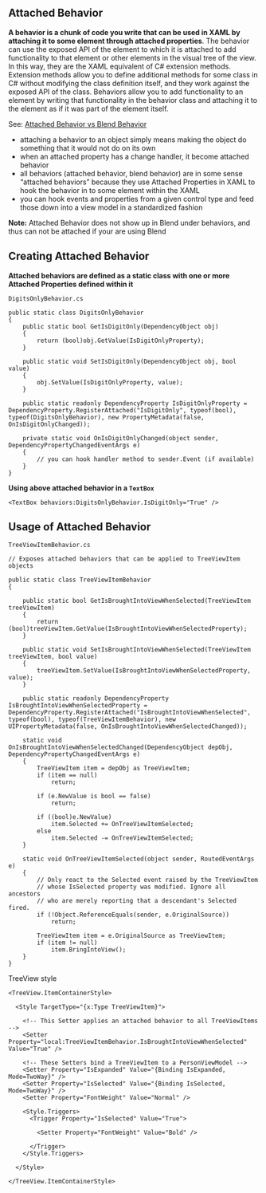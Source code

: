 ## Attached Behavior
**A behavior is a chunk of code you write that can be used in XAML by attaching it to some element through attached properties**. The behavior can use the exposed API of the element to which it is attached to add functionality to that element or other elements in the visual tree of the view. In this way, they are the XAML equivalent of C# extension methods. Extension methods allow you to define additional methods for some class in C# without modifying the class definition itself, and they work against the exposed API of the class. Behaviors allow you to add functionality to an element by writing that functionality in the behavior class and attaching it to the element as if it was part of the element itself.

See: [Attached Behavior vs Blend Behavior](http://briannoyesblog.azurewebsites.net/2012/12/20/attached-behaviors-vs-attached-properties-vs-blend-behaviors/)

* attaching a behavior to an object simply means making the object do something that it would not do on its own
* when an attached property has a change handler, it become attached behavior
* all behaviors (attached behavior, blend behavior) are in some sense “attached behaviors” because they use Attached Properties in XAML to hook the behavior in to some element within the XAML
* you can hook events and properties from a given control type and feed those down into a view model in a standardized fashion

**Note:** Attached Behavior does not show up in Blend under behaviors, and thus can not be attached if your are using Blend

## Creating Attached Behavior
**Attached behaviors are defined as a static class with one or more Attached Properties defined within it**

`DigitsOnlyBehavior.cs`
```
public static class DigitsOnlyBehavior
{
	public static bool GetIsDigitOnly(DependencyObject obj)
	{
		return (bool)obj.GetValue(IsDigitOnlyProperty);
	}

	public static void SetIsDigitOnly(DependencyObject obj, bool value)
	{
		obj.SetValue(IsDigitOnlyProperty, value);
	}

	public static readonly DependencyProperty IsDigitOnlyProperty = DependencyProperty.RegisterAttached("IsDigitOnly", typeof(bool), typeof(DigitsOnlyBehavior), new PropertyMetadata(false, OnIsDigitOnlyChanged));

	private static void OnIsDigitOnlyChanged(object sender, DependencyPropertyChangedEventArgs e)
	{
		// you can hook handler method to sender.Event (if available)
	}
}
```

**Using above attached behavior in a `TextBox`**
```
<TextBox behaviors:DigitsOnlyBehavior.IsDigitOnly="True" />
```

## Usage of Attached Behavior
`TreeViewItemBehavior.cs`
```
// Exposes attached behaviors that can be applied to TreeViewItem objects

public static class TreeViewItemBehavior
{

    public static bool GetIsBroughtIntoViewWhenSelected(TreeViewItem treeViewItem)
    {
        return (bool)treeViewItem.GetValue(IsBroughtIntoViewWhenSelectedProperty);
    }

    public static void SetIsBroughtIntoViewWhenSelected(TreeViewItem treeViewItem, bool value)
    {
        treeViewItem.SetValue(IsBroughtIntoViewWhenSelectedProperty, value);
    }

    public static readonly DependencyProperty IsBroughtIntoViewWhenSelectedProperty = DependencyProperty.RegisterAttached("IsBroughtIntoViewWhenSelected", typeof(bool), typeof(TreeViewItemBehavior), new UIPropertyMetadata(false, OnIsBroughtIntoViewWhenSelectedChanged));

    static void OnIsBroughtIntoViewWhenSelectedChanged(DependencyObject depObj, DependencyPropertyChangedEventArgs e)
    {
        TreeViewItem item = depObj as TreeViewItem;
        if (item == null)
            return;

        if (e.NewValue is bool == false)
            return;

        if ((bool)e.NewValue)
            item.Selected += OnTreeViewItemSelected;
        else
            item.Selected -= OnTreeViewItemSelected;
    }

    static void OnTreeViewItemSelected(object sender, RoutedEventArgs e)
    {
        // Only react to the Selected event raised by the TreeViewItem
        // whose IsSelected property was modified. Ignore all ancestors
        // who are merely reporting that a descendant's Selected fired.
        if (!Object.ReferenceEquals(sender, e.OriginalSource))
            return;

        TreeViewItem item = e.OriginalSource as TreeViewItem;
        if (item != null)
            item.BringIntoView();
    }
}
```

TreeView style
```
<TreeView.ItemContainerStyle>

  <Style TargetType="{x:Type TreeViewItem}">
  
    <!-- This Setter applies an attached behavior to all TreeViewItems -->
    <Setter Property="local:TreeViewItemBehavior.IsBroughtIntoViewWhenSelected" Value="True" />

    <!-- These Setters bind a TreeViewItem to a PersonViewModel -->
    <Setter Property="IsExpanded" Value="{Binding IsExpanded, Mode=TwoWay}" />
    <Setter Property="IsSelected" Value="{Binding IsSelected, Mode=TwoWay}" />
    <Setter Property="FontWeight" Value="Normal" />
	
    <Style.Triggers>
      <Trigger Property="IsSelected" Value="True">
	  
        <Setter Property="FontWeight" Value="Bold" />
		
      </Trigger>
    </Style.Triggers>
	
  </Style>
  
</TreeView.ItemContainerStyle>
```

